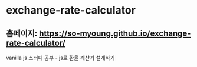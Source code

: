 # exchange-rate-calculator
## 홈페이지: https://so-myoung.github.io/exchange-rate-calculator/
vanilla js 스터디 공부 - js로 환율 계산기 설계하기
